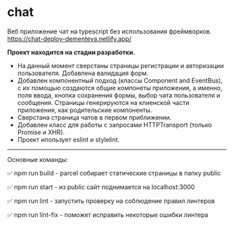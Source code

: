# chat

Веб приложение чат на typescript без использования фреймворков.  
https://chat-deploy-dementeva.netlify.app/

**Проект находится на стадии разработки.**

* На данный момент сверстаны страницы регистрации и авторизации пользователя. Добавлена валидация форм.
* Добавлен компонентный подход (классы Component and EventBus), c их помощью создаются общие компонеты приложения,
а именно, поля ввода, кнопка сохранения формы, выбор чата пользователя и сообщения. Страницы генерируются на клиенской части приложения, как родительские компоненты.
* Сверстана страница чатов в первом приближении.
* Добавлен класс для работы с запросами  HTTPTransport (только Promise и XHR).
* Проект ипользует eslint и stylelint.
____

Основные команды:

:white_check_mark: npm run build - parcel собирает статические страницы в папку public

:white_check_mark: npm run start - из public сайт поднимается на localhost:3000

:white_check_mark: npm run lint - запустить проверку на соблюдение правил линтеров

:white_check_mark: npm run lint-fix - поможет исправить некоторые ошибки линтера
